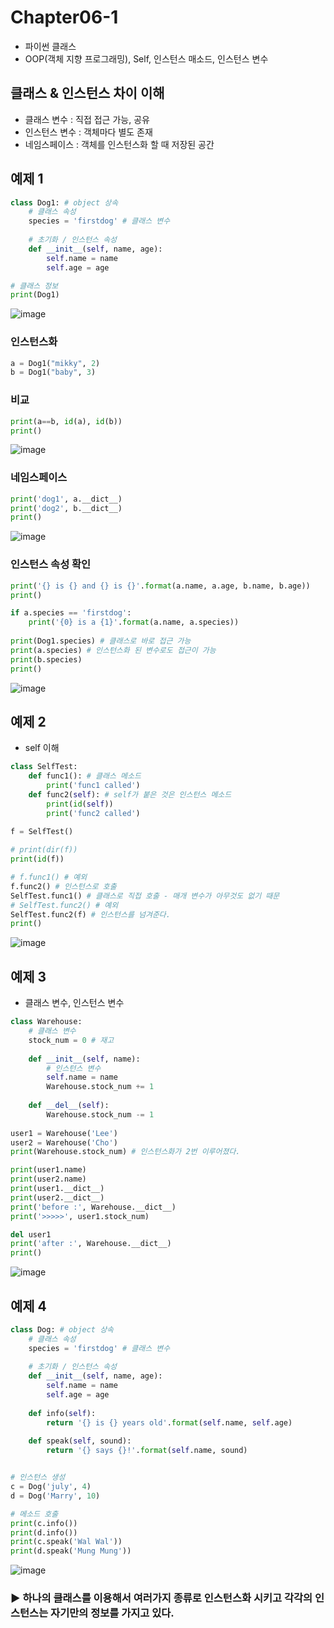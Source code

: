 # Chapter06-1
- 파이썬 클래스
- OOP(객체 지향 프로그래밍), Self, 인스턴스 매소드, 인스턴스 변수

## 클래스 & 인스턴스 차이 이해
- 클래스 변수 : 직접 접근 가능, 공유
- 인스턴스 변수 : 객체마다 별도 존재
- 네임스페이스 : 객체를 인스턴스화 할 때 저장된 공간

## 예제 1

```python
class Dog1: # object 상속
    # 클래스 속성
    species = 'firstdog' # 클래스 변수
    
    # 초기화 / 인스턴스 속성
    def __init__(self, name, age):
        self.name = name
        self.age = age

# 클래스 정보
print(Dog1)
```

![image](https://user-images.githubusercontent.com/121333241/216541914-c4e29929-deac-4995-b9b6-af9bf9b4f783.png)

### 인스턴스화
```python
a = Dog1("mikky", 2)
b = Dog1("baby", 3)
```

### 비교
```python
print(a==b, id(a), id(b))
print()
```

![image](https://user-images.githubusercontent.com/121333241/216541947-308ad84c-2869-4b99-8ba8-8a4642401039.png)

### 네임스페이스
```python
print('dog1', a.__dict__)
print('dog2', b.__dict__)
print()
```

![image](https://user-images.githubusercontent.com/121333241/216541973-d912aaab-50c1-45e1-8b52-e30f2abe6363.png)

### 인스턴스 속성 확인
```python
print('{} is {} and {} is {}'.format(a.name, a.age, b.name, b.age))
print()

if a.species == 'firstdog':
    print('{0} is a {1}'.format(a.name, a.species))
    
print(Dog1.species) # 클래스로 바로 접근 가능
print(a.species) # 인스턴스화 된 변수로도 접근이 가능
print(b.species) 
print()
```

![image](https://user-images.githubusercontent.com/121333241/216542040-79d634c3-6b7c-44eb-8ffe-31c3eee9ee1c.png)

## 예제 2
- self 이해

```python
class SelfTest:
    def func1(): # 클래스 메소드
        print('func1 called')
    def func2(self): # self가 붙은 것은 인스턴스 메소드
        print(id(self))
        print('func2 called')
        
f = SelfTest()

# print(dir(f))
print(id(f))

# f.func1() # 예외
f.func2() # 인스턴스로 호출
SelfTest.func1() # 클래스로 직접 호출 - 매개 변수가 아무것도 없기 때문
# SelfTest.func2() # 예외
SelfTest.func2(f) # 인스턴스를 넘겨준다.
print()
```

![image](https://user-images.githubusercontent.com/121333241/216542110-938d9a8c-0556-4ad6-8199-17829989bb67.png)

## 예제 3
- 클래스 변수, 인스턴스 변수

```python
class Warehouse:
    # 클래스 변수
    stock_num = 0 # 재고
    
    def __init__(self, name):
        # 인스턴스 변수
        self.name = name
        Warehouse.stock_num += 1
        
    def __del__(self):
        Warehouse.stock_num -= 1
        
user1 = Warehouse('Lee')
user2 = Warehouse('Cho')
print(Warehouse.stock_num) # 인스턴스화가 2번 이루어졌다.

print(user1.name)
print(user2.name)
print(user1.__dict__)
print(user2.__dict__)
print('before :', Warehouse.__dict__)
print('>>>>>', user1.stock_num)

del user1
print('after :', Warehouse.__dict__)
print()
```

![image](https://user-images.githubusercontent.com/121333241/216542512-282733e5-ba19-43df-969d-08a0d25176c6.png)

## 예제 4

```python
class Dog: # object 상속
    # 클래스 속성
    species = 'firstdog' # 클래스 변수
    
    # 초기화 / 인스턴스 속성
    def __init__(self, name, age):
        self.name = name
        self.age = age
        
    def info(self):
        return '{} is {} years old'.format(self.name, self.age)
    
    def speak(self, sound):
        return '{} says {}!'.format(self.name, sound)


# 인스턴스 생성    
c = Dog('july', 4)
d = Dog('Marry', 10)

# 메소드 호출
print(c.info())
print(d.info())
print(c.speak('Wal Wal'))
print(d.speak('Mung Mung'))
```

![image](https://user-images.githubusercontent.com/121333241/216542202-143b9de1-8900-4173-960f-2f8222e4ac0c.png)

### :arrow_forward: 하나의 클래스를 이용해서 여러가지 종류로 인스턴스화 시키고 각각의 인스턴스는 자기만의 정보를 가지고 있다.
